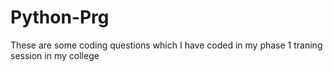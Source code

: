 # Python-Prg
These are some coding questions which I have coded in my phase 1 traning session in my college 
